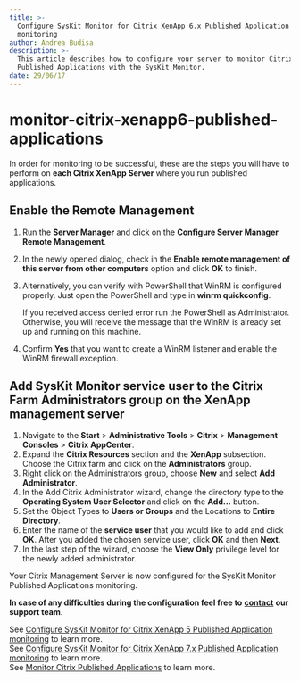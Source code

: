 ```yaml
---
title: >-
  Configure SysKit Monitor for Citrix XenApp 6.x Published Application
  monitoring
author: Andrea Budisa
description: >-
  This article describes how to configure your server to monitor Citrix
  Published Applications with the SysKit Monitor.
date: 29/06/17
---
```


# monitor-citrix-xenapp6-published-applications

In order for monitoring to be successful, these are the steps you will have to perform on **each Citrix XenApp Server** where you run published applications.

## Enable the Remote Management

1. Run the **Server Manager** and click on the **Configure Server Manager Remote Management**.
2. In the newly opened dialog, check in the **Enable remote management of this server from other computers** option and click **OK** to finish.
3. Alternatively, you can verify with PowerShell that WinRM is configured properly. Just open the PowerShell and type in **winrm quickconfig**.

   If you received access denied error run the PowerShell as Administrator. Otherwise, you will receive the message that the WinRM is already set up and running on this machine.

4. Confirm **Yes** that you want to create a WinRM listener and enable the WinRM firewall exception.

## Add SysKit Monitor service user to the Citrix Farm Administrators group on the XenApp management server

1. Navigate to the **Start** &gt; **Administrative Tools** &gt; **Citrix** &gt; **Management Consoles** &gt; **Citrix AppCenter**.
2. Expand the **Citrix Resources** section and the **XenApp** subsection. Choose the Citrix farm and click on the **Administrators** group.
3. Right click on the Administrators group, choose **New** and select **Add Administrator**.
4. In the Add Citrix Administrator wizard, change the directory type to the **Operating System User Selector** and click on the **Add…** button.
5. Set the Object Types to **Users or Groups** and the Locations to **Entire Directory**.
6. Enter the name of the **service user** that you would like to add and click **OK**. After you added the chosen service user, click **OK** and then **Next**.
7. In the last step of the wizard, choose the **View Only** privilege level for the newly added administrator.

Your Citrix Management Server is now configured for the SysKit Monitor Published Applications monitoring.

**In case of any difficulties during the configuration feel free to** [**contact**](https://www.syskit.com/company/contact-us) **our support team**.

See [Configure SysKit Monitor for Citrix XenApp 5 Published Application monitoring](monitor-citrix-xenapp6-published-applications.md#internal/how-to/citrix-xenapp/monitor-citrix-xenapp5-published-applications) to learn more.  
See [Configure SysKit Monitor for Citrix XenApp 7.x Published Application monitoring](monitor-citrix-xenapp6-published-applications.md#internal/how-to/citrix-xenapp/monitor-citrix-xenapp7-published-applications) to learn more.  
See [Monitor Citrix Published Applications](monitor-citrix-xenapp6-published-applications.md#internal/how-to/citrix-xenapp/monitor-citrix-published-applications) to learn more.

